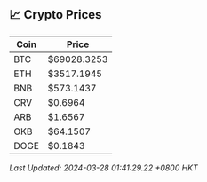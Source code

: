 ## 📈 Crypto Prices

| Coin | Price |
| ---- | ----- |
| BTC | $69028.3253 |
| ETH | $3517.1945 |
| BNB | $573.1437 |
| CRV | $0.6964 |
| ARB | $1.6567 |
| OKB | $64.1507 |
| DOGE | $0.1843 |

_Last Updated: 2024-03-28 01:41:29.22 +0800 HKT_